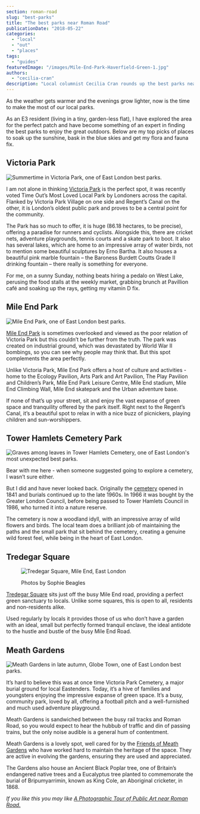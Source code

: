 ```yaml
---
section: roman-road
slug: "best-parks"
title: "The best parks near Roman Road"
publicationDate: "2018-05-22"
categories: 
  - "local"
  - "out"
  - "places"
tags: 
  - "guides"
featuredImage: "/images/Mile-End-Park-Haverfield-Green-1.jpg"
authors: 
  - "cecilia-cran"
description: "Local columnist Cecilia Cran rounds up the best parks near Roman Road. There are lots of hidden green spaces to enjoy around Bow, Mile End and Tower Hamlets."
---
```


As the weather gets warmer and the evenings grow lighter, now is the time to make the most of our local parks.

As an E3 resident (living in a tiny, garden-less flat), I have explored the area for the perfect patch and have become something of an expert in finding the best parks to enjoy the great outdoors. Below are my top picks of places to soak up the sunshine, bask in the blue skies and get my flora and fauna fix.

## Victoria Park

![Summertime in Victoria Park, one of East London best parks.](/images/Victoria-Park-Bow-East-London-abandoned-bike-1024x683.jpg)

I am not alone in thinking [Victoria Park](https://romanroadlondon.com/victoria-park-east-london-bow/) is the perfect spot, it was recently voted Time Out’s Most Loved Local Park by Londoners across the capital. Flanked by Victoria Park Village on one side and Regent’s Canal on the other, it is London’s oldest public park and proves to be a central point for the community.

The Park has so much to offer, it is huge (86.18 hectares, to be precise), offering a paradise for runners and cyclists. Alongside this, there are cricket nets, adventure playgrounds, tennis courts and a skate park to boot. It also has several lakes, which are home to an impressive array of water birds, not to mention some beautiful sculptures by Erno Bartha. It also houses a beautiful pink marble fountain – the Baroness Burdett Coutts Grade II drinking fountain – there really is something for everyone.

For me, on a sunny Sunday, nothing beats hiring a pedalo on West Lake, perusing the food stalls at the weekly market, grabbing brunch at Pavillion café and soaking up the rays, getting my vitamin D fix.

## Mile End Park

![Mile End Park, one of East London best parks.](/images/Mile-End-Park-1-1024x683.jpg)

[Mile End Park](https://romanroadlondon.com/mile-end-park-history/) is sometimes overlooked and viewed as the poor relation of Victoria Park but this couldn’t be further from the truth. The park was created on industrial ground, which was devastated by World War II bombings, so you can see why people may think that. But this spot complements the area perfectly.

Unlike Victoria Park, Mile End Park offers a host of culture and activities - home to the Ecology Pavilion, Arts Park and Art Pavilion, The Play Pavilion and Children’s Park, Mile End Park Leisure Centre, Mile End stadium, Mile End Climbing Wall, Mile End skatepark and the Urban adventure base.

If none of that’s up your street, sit and enjoy the vast expanse of green space and tranquility offered by the park itself. Right next to the Regent’s Canal, it’s a beautiful spot to relax in with a nice buzz of picnickers, playing children and sun-worshippers.

## Tower Hamlets Cemetery Park

![Graves among leaves in Tower Hamlets Cemetery, one of East London's most unexpected best parks.](/images/Tower-Hamlets-Cemetery-1024x683.jpg)

Bear with me here - when someone suggested going to explore a cemetery, I wasn’t sure either.

But I did and have never looked back. Originally the [cemetery](https://romanroadlondon.com/tower-hamlets-cemetery-park-mile-end/) opened in 1841 and burials continued up to the late 1960s. In 1966 it was bought by the Greater London Council, before being passed to Tower Hamlets Council in 1986, who turned it into a nature reserve.

The cemetery is now a woodland idyll, with an impressive array of wild flowers and birds. The local team does a brilliant job of maintaining the paths and the small park that sit behind the cemetery, creating a genuine wild forest feel, while being in the heart of East London.

## Tredegar Square

<figure>

![Tredegar Square, Mile End, East London](/images/Tredegar-Square-Mile-End-Terrace-1024x683.jpg)

<figcaption>

Photos by Sophie Beagles

</figcaption>

</figure>

[Tredegar Square](https://romanroadlondon.com/history-tredegar-square-mile-end/) sits just off the busy Mile End road, providing a perfect green sanctuary to locals. Unlike some squares, this is open to all, residents and non-residents alike.

Used regularly by locals it provides those of us who don’t have a garden with an ideal, small but perfectly formed tranquil enclave, the ideal antidote to the hustle and bustle of the busy Mile End Road.

## Meath Gardens

![Meath Gardens in late autumn, Globe Town, one of East London best parks.](/images/Roman-Road-Globe-Town-15-Meath-Gardens-1024x683.jpg)

It’s hard to believe this was at once time Victoria Park Cemetery, a major burial ground for local Eastenders. Today, it’s a hive of families and youngsters enjoying the impressive expanse of green space. It’s a busy, community park, loved by all, offering a football pitch and a well-furnished and much used adventure playground.

Meath Gardens is sandwiched between the busy rail tracks and Roman Road, so you would expect to hear the hubbub of traffic and din of passing trains, but the only noise audible is a general hum of contentment.

Meath Gardens is a lovely spot, well cared for by the [Friends of Meath Gardens](https://romanroadlondon.com/friends-meath-gardens-mile-end/) who have worked hard to maintain the heritage of the space. They are active in evolving the gardens, ensuring they are used and appreciated.

The Gardens also house an Ancient Black Poplar tree, one of Britain’s endangered native trees and a Eucalyptus tree planted to commemorate the burial of Bripumyarrimin, known as King Cole, an Aboriginal cricketer, in 1868.

_If you like this you may like [A Photographic Tour of Public Art near Roman Road.](https://romanroadlondon.com/public-art-tour-bow-globe-town/)_
